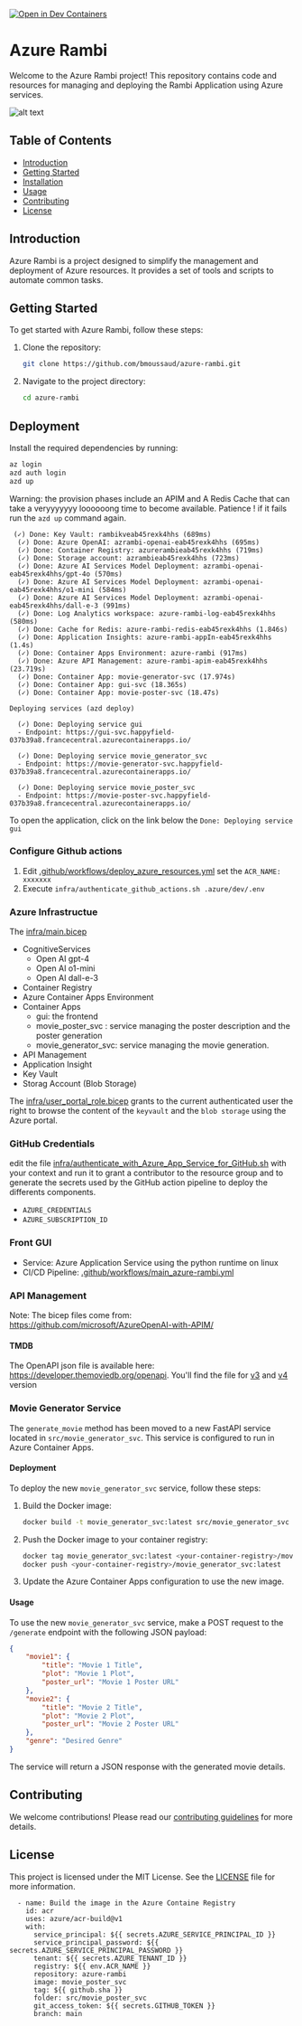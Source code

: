 [![Open in Dev Containers](https://img.shields.io/static/v1?label=Dev%20Containers&message=Open&color=blue)](https://vscode.dev/redirect?url=vscode://ms-vscode-remote.remote-containers/cloneInVolume?url=https://github.com/bmoussaud/azure-rambi)

# Azure Rambi

Welcome to the Azure Rambi project! This repository contains code and resources for managing and deploying the Rambi Application using Azure services.

![alt text](rambi.png)

## Table of Contents

- [Introduction](#introduction)
- [Getting Started](#getting-started)
- [Installation](#installation)
- [Usage](#usage)
- [Contributing](#contributing)
- [License](#license)

## Introduction

Azure Rambi is a project designed to simplify the management and deployment of Azure resources. It provides a set of tools and scripts to automate common tasks.

## Getting Started

To get started with Azure Rambi, follow these steps:

1. Clone the repository:
    ```bash
    git clone https://github.com/bmoussaud/azure-rambi.git
    ```
2. Navigate to the project directory:
    ```bash
    cd azure-rambi
    ```

## Deployment

Install the required dependencies by running:
```bash
az login
azd auth login
azd up
```

Warning: the provision phases include an APIM and A Redis Cache that can take a veryyyyyyy loooooong time to become available. Patience ! if it fails run the `azd up` command again.

```
 (✓) Done: Key Vault: rambikveab45rexk4hhs (689ms)
  (✓) Done: Azure OpenAI: azrambi-openai-eab45rexk4hhs (695ms)
  (✓) Done: Container Registry: azurerambieab45rexk4hhs (719ms)
  (✓) Done: Storage account: azrambieab45rexk4hhs (723ms)
  (✓) Done: Azure AI Services Model Deployment: azrambi-openai-eab45rexk4hhs/gpt-4o (570ms)
  (✓) Done: Azure AI Services Model Deployment: azrambi-openai-eab45rexk4hhs/o1-mini (584ms)
  (✓) Done: Azure AI Services Model Deployment: azrambi-openai-eab45rexk4hhs/dall-e-3 (991ms)
  (✓) Done: Log Analytics workspace: azure-rambi-log-eab45rexk4hhs (580ms)
  (✓) Done: Cache for Redis: azure-rambi-redis-eab45rexk4hhs (1.846s)
  (✓) Done: Application Insights: azure-rambi-appIn-eab45rexk4hhs (1.4s)
  (✓) Done: Container Apps Environment: azure-rambi (917ms)
  (✓) Done: Azure API Management: azure-rambi-apim-eab45rexk4hhs (23.719s)
  (✓) Done: Container App: movie-generator-svc (17.974s)
  (✓) Done: Container App: gui-svc (18.365s)
  (✓) Done: Container App: movie-poster-svc (18.47s)

Deploying services (azd deploy)

  (✓) Done: Deploying service gui
  - Endpoint: https://gui-svc.happyfield-037b39a8.francecentral.azurecontainerapps.io/

  (✓) Done: Deploying service movie_generator_svc
  - Endpoint: https://movie-generator-svc.happyfield-037b39a8.francecentral.azurecontainerapps.io/

  (✓) Done: Deploying service movie_poster_svc
  - Endpoint: https://movie-poster-svc.happyfield-037b39a8.francecentral.azurecontainerapps.io/
```

To open the application, click on the link below the `Done: Deploying service gui` 

### Configure Github actions

1. Edit [.github/workflows/deploy_azure_resources.yml](.github/workflows/deploy_azure_resources.yml) set the `ACR_NAME: xxxxxxx` 
3. Execute `infra/authenticate_github_actions.sh .azure/dev/.env`


### Azure Infrastructue

The [infra/main.bicep](infra/main.bicep)
* CognitiveServices 
    * Open AI gpt-4
    * Open AI o1-mini
    * Open AI dall-e-3
* Container Registry
* Azure Container Apps Environment
* Container Apps
    * gui: the frontend
    * movie_poster_svc : service managing the poster description and the poster generation
    * movie_generator_svc: service managing the movie generation.
* API Management
* Application Insight
* Key Vault
* Storag Account (Blob Storage)

The [infra/user_portal_role.bicep](infra/user_portal_role.bicep) grants to the current authenticated user the right to browse the content of the `keyvault` and the `blob storage` using the Azure portal.

### GitHub Credentials

edit the file [infra/authenticate_with_Azure_App_Service_for_GitHub.sh](infra/authenticate_with_Azure_App_Service_for_GitHub.sh) with your context and run it to grant a contributor to the resource group and to generate the secrets used by the GitHub action pipeline to deploy the differents components.
* `AZURE_CREDENTIALS` 
* `AZURE_SUBSCRIPTION_ID`

### Front GUI

* Service: Azure Application Service using the python runtime on linux
* CI/CD Pipeline: [.github/workflows/main_azure-rambi.yml](.github/workflows/main_azure-rambi.yml)

### API Management

Note: The bicep files come from: https://github.com/microsoft/AzureOpenAI-with-APIM/

#### TMDB

The OpenAPI json file is available here: https://developer.themoviedb.org/openapi. You'll find the file for [v3](https://developer.themoviedb.org/openapi/64542913e1f86100738e227f) and [v4](https://developer.themoviedb.org/openapi/6453cc549c91cf004cd2a015) version

### Movie Generator Service

The `generate_movie` method has been moved to a new FastAPI service located in `src/movie_generator_svc`. This service is configured to run in Azure Container Apps.

#### Deployment

To deploy the new `movie_generator_svc` service, follow these steps:

1. Build the Docker image:
    ```bash
    docker build -t movie_generator_svc:latest src/movie_generator_svc
    ```

2. Push the Docker image to your container registry:
    ```bash
    docker tag movie_generator_svc:latest <your-container-registry>/movie_generator_svc:latest
    docker push <your-container-registry>/movie_generator_svc:latest
    ```

3. Update the Azure Container Apps configuration to use the new image.

#### Usage

To use the new `movie_generator_svc` service, make a POST request to the `/generate` endpoint with the following JSON payload:
```json
{
    "movie1": {
        "title": "Movie 1 Title",
        "plot": "Movie 1 Plot",
        "poster_url": "Movie 1 Poster URL"
    },
    "movie2": {
        "title": "Movie 2 Title",
        "plot": "Movie 2 Plot",
        "poster_url": "Movie 2 Poster URL"
    },
    "genre": "Desired Genre"
}
```

The service will return a JSON response with the generated movie details.

## Contributing

We welcome contributions! Please read our [contributing guidelines](CONTRIBUTING.md) for more details.

## License

This project is licensed under the MIT License. See the [LICENSE](LICENSE) file for more information.

```
  - name: Build the image in the Azure Containe Registry
    id: acr
    uses: azure/acr-build@v1
    with:
      service_principal: ${{ secrets.AZURE_SERVICE_PRINCIPAL_ID }}
      service_principal_password: ${{ secrets.AZURE_SERVICE_PRINCIPAL_PASSWORD }}
      tenant: ${{ secrets.AZURE_TENANT_ID }}
      registry: ${{ env.ACR_NAME }}
      repository: azure-rambi
      image: movie_poster_svc
      tag: ${{ github.sha }}
      folder: src/movie_poster_svc
      git_access_token: ${{ secrets.GITHUB_TOKEN }}
      branch: main
```      
